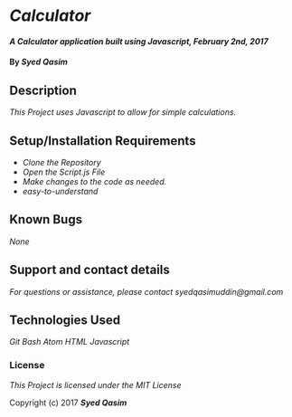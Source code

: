 # _Calculator_

#### _A Calculator application built using Javascript, February 2nd, 2017_

#### By _**Syed Qasim**_

## Description

_This Project uses Javascript to allow for simple calculations._

## Setup/Installation Requirements

* _Clone the Repository_
* _Open the Script.js File_
* _Make changes to the code as needed._
* _easy-to-understand_

## Known Bugs

_None_

## Support and contact details

_For questions or assistance, please contact syedqasimuddin@gmail.com_

## Technologies Used

_Git Bash_
_Atom_
_HTML_
_Javascript_

### License

*This Project is licensed under the MIT License*

Copyright (c) 2017 **_Syed Qasim_**
